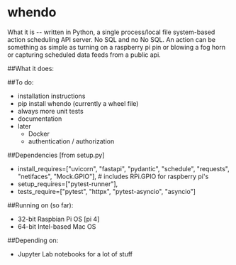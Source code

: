 # whendo

What it is -- written in Python, a single process/local file system-based action scheduling API server. No SQL and no No SQL. An action can be something as simple as turning on a raspberry pi pin or blowing a fog horn or capturing scheduled data feeds from a public api.

##What it does:



##To do:

- installation instructions
- pip install whendo (currently a wheel file)
- always more unit tests
- documentation
- later
  - Docker
  - authentication / authorization

##Dependencies [from setup.py]

- install_requires=["uvicorn", "fastapi", "pydantic", "schedule", "requests", "netifaces", "Mock.GPIO"], # includes RPi.GPIO for raspberry pi's
- setup_requires=["pytest-runner"],
- tests_require=["pytest", "httpx", "pytest-asyncio", "asyncio"]

##Running on (so far):

- 32-bit Raspbian Pi OS [pi 4]
- 64-bit Intel-based Mac OS

##Depending on:

- Jupyter Lab notebooks for a lot of stuff
